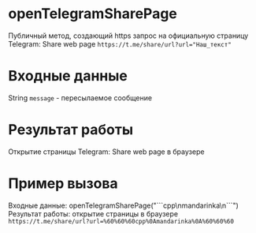 # openTelegramSharePage

Публичный метод, создающий https запрос на официальную страницу Telegram: Share web page `https://t.me/share/url?url="Наш_текст"`

# Входные данные
String `message` - пересылаемое сообщение
# Результат работы
Открытие страницы Telegram: Share web page в браузере
# Пример вызова
Входные данные: openTelegramSharePage("\`\`\`cpp\nmandarinka\n\`\`\`")
Результат работы: открытие страницы в браузере `https://t.me/share/url?url=%60%60%60cpp%0Amandarinka%0A%60%60%60`